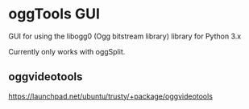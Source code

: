 oggTools GUI
============

GUI for using the libogg0 (Ogg bitstream library) library for Python 3.x


Currently only works with oggSplit.


oggvideotools
-------------
https://launchpad.net/ubuntu/trusty/+package/oggvideotools
